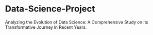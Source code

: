 # Data-Science-Project
Analyzing the Evolution of Data Science: A Comprehensive Study on its Transformative Journey in Recent Years.
